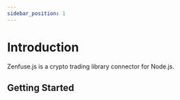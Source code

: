 ```yaml
---
sidebar_position: 1
---
```


# Introduction

Zenfuse.js is a crypto trading library connector for Node.js.

## Getting Started
